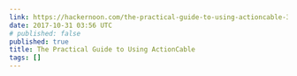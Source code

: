 ```yaml
---
link: https://hackernoon.com/the-practical-guide-to-using-actioncable-30d570d8988c
date: 2017-10-31 03:56 UTC
# published: false
published: true
title: The Practical Guide to Using ActionCable
tags: []
---
```



